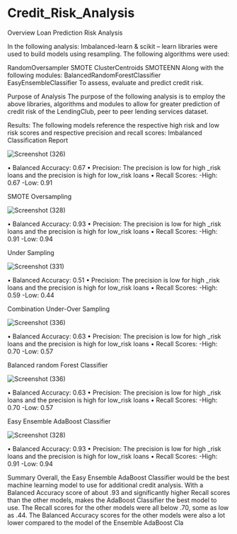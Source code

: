# Credit_Risk_Analysis

Overview Loan Prediction Risk Analysis

In the following analysis: 
Imbalanced-learn & scikit – learn libraries were used to build models using resampling.
The following algorithms were used:

RandomOversampler
SMOTE
ClusterCentroids
SMOTEENN
Along with the following modules:
BalancedRandomForestClassifier
EasyEnsembleClassifier 
To assess, evaluate and predict credit risk. 

Purpose of Analysis
The purpose of the following analysis is to employ the above libraries, algorithms and modules to allow for greater prediction of credit risk of the LendingClub, peer to peer lending services dataset. 

Results:
The following models reference the respective high risk and low risk scores and respective precision and recall scores:
Imbalanced Classification Report


![Screenshot (326)](https://user-images.githubusercontent.com/102800315/183264317-78651935-61e9-4cac-a56f-113985aee0ad.png)

 
•	Balanced Accuracy: 0.67
•	Precision: The precision is low for high _risk loans and the precision is high for low_risk loans
•	Recall Scores:
-High: 0.67
-Low: 0.91

SMOTE Oversampling



 ![Screenshot (328)](https://user-images.githubusercontent.com/102800315/183264336-6d3fcf08-7f39-4ec4-b1d3-6dbf72da8abc.png)


•	Balanced Accuracy: 0.93
•	Precision: The precision is low for high _risk loans and the precision is high for low_risk loans
•	Recall Scores:
-High: 0.91
-Low: 0.94



Under Sampling
 
 
 
 
 ![Screenshot (331)](https://user-images.githubusercontent.com/102800315/183264368-10eb1b3e-a0c1-4c1a-a272-221d4c9800bc.png)



•	Balanced Accuracy: 0.51
•	Precision: The precision is low for high _risk loans and the precision is high for low_risk loans
•	Recall Scores:
-High: 0.59
-Low: 0.44

Combination Under-Over Sampling



![Screenshot (336)](https://user-images.githubusercontent.com/102800315/183264472-dac68db3-2961-4d73-8904-8aae3aea6859.png)

 
•	Balanced Accuracy: 0.63
•	Precision: The precision is low for high _risk loans and the precision is high for low_risk loans
•	Recall Scores:
-High: 0.70
-Low: 0.57


Balanced random Forest Classifier


![Screenshot (336)](https://user-images.githubusercontent.com/102800315/183264509-74e59b9f-3384-466f-8ea3-3a1299bd6a8b.png)

 
•	Balanced Accuracy: 0.63
•	Precision: The precision is low for high _risk loans and the precision is high for low_risk loans
•	Recall Scores:
-High: 0.70
-Low: 0.57



Easy Ensemble AdaBoost Classifier


![Screenshot (328)](https://user-images.githubusercontent.com/102800315/183264554-08727f0f-918b-414c-a58f-1c766dbeb08f.png)


 
•	Balanced Accuracy: 0.93
•	Precision: The precision is low for high _risk loans and the precision is high for low_risk loans
•	Recall Scores:
-High: 0.91
-Low: 0.94




Summary
Overall, the Easy Ensemble AdaBoost Classifier would be the best machine learning model to use for additional credit analysis. With a Balanced Accuracy score of about .93 and significantly higher Recall scores than the other models, makes the AdaBoost Classifier the best model to use. The Recall scores for the other models were all below .70, some as low as .44. The Balanced Accuracy scores for the other models were also a lot lower compared to the model of the Ensemble AdaBoost Cla
